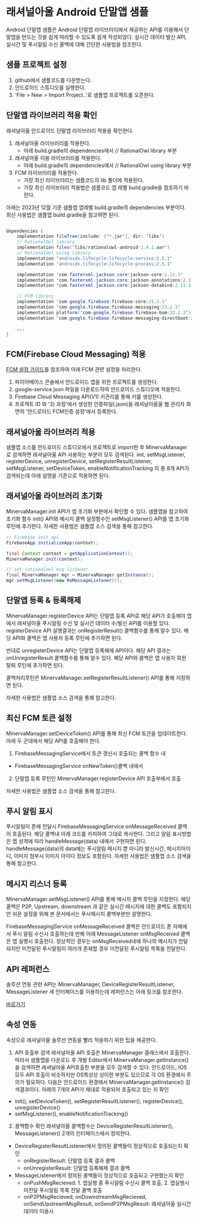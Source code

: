 # 래셔널아울 Android 단말앱 샘플
Android 단말앱 샘플은 Android 단말앱 라이브러리에서 제공하는 API를 이용해서 단말앱을 만드는 것을 쉽게 따라할 수 있도록 쉽게 작성되었다. 실시간 데이터 발신 API, 실시간 및 푸시알림 수신 콜백에 대해 간단한 사용법을 참조한다.

## 샘플 프로젝트 설정
1. github에서 샘플코드를 다운받는다.
2. 안드로이드 스튜디오를 실행한다.
3. 'File > New > Import Project..'로 샘플앱 프로젝트를 오픈한다.

## 단말앱 라이브러리 적용 확인

래셔널아울 안드로이드 단말앱 라이브러리 적용을 확인한다.

1. 래셔널아울 라이브러리를 적용한다.
    - 아래 build.gradle의 dependencies에서 // RationalOwl library 부분
2. 래셔널아울 이용 라이브러리를 적용한다.
    - 아래 build.gradle의 dependencies에서 // RationalOwl using library 부분   
3. FCM 라이브러리를 적용한다.
    - 가장 최신 라이브러리는 샘플코드의 lib 폴더에 적용된다.
    - 가장 최신 라이브러리 적용법은 샘플코드 앱 레벨 build.gradle을 참조하기 바란다.    


아래는 2023년 12월 기준 샘플앱 앱레벨 build.gradle의 dependencies 부분이다.
최신 사용법은 샘플앱 build.gradle을 참고하면 된다.


```java

dependencies {
    implementation fileTree(include: ['*.jar'], dir: 'libs')
    // RationalOwl library
    implementation files('libs/rationalowl-android-1.4.1.aar')
    // RationalOwl using library
    implementation "androidx.lifecycle:lifecycle-service:2.5.1"
    implementation "androidx.lifecycle:lifecycle-process:2.5.1"

    implementation 'com.fasterxml.jackson.core:jackson-core:2.11.3'
    implementation 'com.fasterxml.jackson.core:jackson-annotations:2.11.3'
    implementation 'com.fasterxml.jackson.core:jackson-databind:2.11.3'

    // FCM library
    implementation 'com.google.firebase:firebase-core:21.1.1'
    implementation 'com.google.firebase:firebase-messaging:23.2.1'
    implementation platform('com.google.firebase:firebase-bom:32.2.3')
    implementation 'com.google.firebase:firebase-messaging-directboot:23.2.1'

    ...
}
```


## FCM(Firebase Cloud Messaging) 적용



[FCM 설정 가이드](https://github.com/RationalOwl/rationalowl-guide/tree/master/device-app/fcm-setting)를 참조하여 아래 FCM 관련 설정을 처리한다.
1) 파이어베이스 콘솔에서 안드로이드 앱을 위한 프로젝트를 생성한다.
2) google-service.json 파일을 다운로드하여 안드로이드 스튜디오에 적용한다. 
3) Firebase Cloud Messaging API(V1) 키관리를 통해 키를 생성한다.
4) 프로젝트 ID 와 '3) 과정'에서 생성한 인증파일(.json)을 래셔널아울울 웹 관리자 화면의 '안드로이드 FCM인증 설정'에서 등록한다.



## 래셔널아울 라이브러리 적용
샘플앱 소스를 안드로이드 스튜디오에서 프로젝트로 import한 후 MinervaManager로 검색하면 래셔널아울 API 사용하는 부분이 모두 검색된다. init, setMsgListener, registerDevice, unregisterDevice, setRegisterResultListener, setMsgListener, setDeviceToken, enableNotificationTracking 의 총 8개 API가 검색되는데 아래 설명을 기준으로 적용하면 된다.


## 래셔널아울 라이브러리 초기화

 MinervaManager.init API가 앱 초기화 부분에서 확인할 수 있다. 샘플앱을 참고하여 초기화 함수 init() API와 메시지 콜백 설정함수인 setMsgListener() API를 앱 초기화 루틴에 추가한다.
 자세한 사용법은 샘플앱 소스 검색을 통해 참고한다. 


```java
// Firebase init api
FirebaseApp.initializeApp(context);

final Context context = getApplicationContext();
MinervaManager.init(context);

// set rationalowl msg listener
final MinervaManager mgr = MinervaManager.getInstance();
mgr.setMsgListener(new RoMessageListener());

```

## 단말앱 등록 & 등록해제

MinervaManager.registerDevice API는 단말앱 등록 API로 해당 API가 호출해야 앱에서 래셔널아울 푸시알림 수신 및 실시간 데이터 수/발신 API를 이용할 있다. registerDevice API 실행결과는 onRegisterResult() 콜백함수를 통해 알수 있다. 해당 API와 콜백은 앱 사용자 등록 루틴에 추가하면 된다. 

반대로 unregisterDevice API는 단말앱 등록해제 API이다. 해당 API 결과는 onUnregisterResult 콜백함수를 통해 알수 있다. 해당 API와 콜백은 앱 사용자 회원 탈퇴 루틴에 추가하면 된다. 

콜백처리루틴은 MinervaManager.setRegisterResultListener() API를 통해 지정하면 된다.

자세한 사용법은 샘플앱 소스 검색을 통해 참고한다. 



## 최신 FCM 토큰 설정

MinervaManager.setDeviceToken() API를 통해 최신 FCM 토큰을 업데이트한다. 아래 두 군데에서 해당 API를 호출해야 한다.

1. FirebaseMessagingService에서 토큰 갱신시 호출되는 콜백 함수 내
  - FirebaseMessagingService onNewToken()콜백 내에서

2. 단말앱 등록 루틴인 MinervaManager.registerDevice API 호출부에서 호출

자세한 사용법은 샘플앱 소스 검색을 통해 참고한다.

## 푸시 알림 표시

푸시알림이 폰에 전달시 FirebaseMessagingService onMessageReceived 콜백이 호출된다. 해당 콜백내 아래 코드를 카피하여 그대로 복사한다. 그리고 알림 표시방법은 앱 성격에 따라 handleMessage(data) 내에서 구현하면 된다. 
handleMessage(data)의 data에는 푸시알림 메시지 뿐 아니라 발신시간, 메시지아이디, 이미지 첨부시 이미지 아이디 정보도 포함된다. 자세한 사용법은 샘플앱 소스 검색을 통해 참고한다.



## 메시지 리스너 등록
MinervaManager.setMsgListener() API를 통해 메시지 콜백 루틴을 지정한다. 해당 콜백은 P2P, Upstream, downstream 과 같은 실시간 메시지에 대한 콜백도 포함되지만 쉬운 설정을 위해 본 문서에서는 푸시메시지 콜백부분만 설명한다. 

FirebaseMessagingService onMessageReceived 콜백은 안드로이드 폰 자체에서 푸시 알림 수신시 호출하는데 반해 아래 MessageListener onMsgReceived 콜백은 앱 실행시 호출한다. 정상적인 경우는 onMsgReceived내에 하나의 메시지가 전달되지만 미전달된 푸시알림이 여러개 존재할 경우 미전달된 푸시알림 목록을 전달한다. 


## API 레퍼런스

솔루션 연동 관련 API는 MinervaManager, DeviceRegisterResultListener, MessageListener 세 인터페이스를 이용하는데 레퍼런스는 아래 링크를 참조한다.

[바로가기](https://guide.rationalowl.com/api-docs/device-app/android/)



## 속성 연동

속성으로 래셔널아울 솔루션 연동을 빨리 적용하기 위한 팁을 제공한다. 

1.  API 호출부 검색
래셔널아울 API 호출은 MinervaManager 클래스에서 호출한다. 따라서 샘플앱을 다운로드 후 개발 Editor에서 MinervaManager.getInstance()을 검색하면 래셔널아울 API호출한 부분을 모두 검색할 수 있다. 안드로이드, IOS 모두 API 호출이 비슷하지만 OS특성상 상이한 부분도 있으므로 각 OS 환경에서 주의가 필요하다.
다음은 안드로이드 환경에서 MinervaManager.getInstance() 검색결과이다. 아래의 7개의 API가 제대로 적용되어 호출되고 있는 지 확인
- init(), setDeviceToken(), setRegisterResultListener(), registerDevice(), unregisterDevice()
- setMsgListener(), enableNotificationTracking()


2.  콜백함수 확인
래셔널아울 콜백함수는 DeviceRegisterResultListener(), MessageListener() 2개의 인터페이스에서 정의한다.

- DeviceRegisterResultListener에서 정의된 콜백들이 정상적으로 호출되는지 확인
    - onRegisterResult: 단말앱 등록 결과 콜백
    - onUnregisterResult: 단말앱 등록해제 결과 콜백
- MessageListener에서 정의된 콜백들이 정상적으로 호출되고 구현했는지 확인
    - onPushMsgRecieved: 1. 앱실행 중 푸시알림 수신시 콜백 호출, 2. 앱실행시 미전달 푸시알림 목록 전달 콜백 호출
    - onP2PMsgRecieved, onDownstreamMsgRecieved, onSendUpstreamMsgResult, onSendP2PMsgResult: 래셔널아울 실시간 데이터 이용시 

